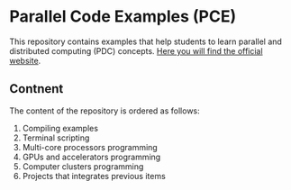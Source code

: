# Parallel Code Examples (PCE)
This repository contains examples that help students to learn parallel and distributed computing (PDC) concepts. [Here you will find the official website](http://javierip.github.io/parallel-code-examples/).

## Contnent
The content of the repository is ordered as follows:
1. Compiling examples
2. Terminal scripting
3. Multi-core processors programming
4. GPUs and accelerators  programming
5. Computer clusters  programming
6. Projects that integrates previous items
